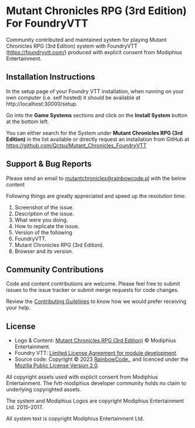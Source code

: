 <!-- ![Banner_01](/uploads/542feb29f231aaa8417d6dd1b1f62507/Banner_01.png) -->

# Mutant Chronicles RPG (3rd Edition) For FoundryVTT

Community contributed and maintained system for playing Mutant Chronicles RPG (3rd Edition) system with FoundryVTT (https://foundryvtt.com/) produced with explicit consent from Modiphius Entertainment.

## Installation Instructions

In the setup page of your Foundry VTT installation, when running on your own computer (i.e. self hosted) it should be available at http://localhost:30000/setup.

Go into the **Game Systems** sections and click on the **Install System** button at the bottom left.

You can either search for the System under **Mutant Chronicles RPG (3rd Edition)** in the list available or directly request an installation from GitHub at https://github.com/Qctsu/Mutant_Chronicles_FoundryVTT

## Support & Bug Reports

Please send an email to [mutantchronicles@rainbowcode.pl](mailto:mutantchronicles@rainbowcode.pl) with the below content

Following things are greatly appreciated and speed up the resolution time:

1. Screenshot of the issue.
2. Description of the issue.
3. What were you doing.
4. How to replicate the issue.
5. Version of the following
6. FoundryVTT.
7. Mutant Chronicles RPG (3rd Edition).
8. Browser and its version.

## Community Contributions

<!-- [![pipeline status](https://gitlab.com/fvtt-modiphius/foundryvtt-conan2d20/badges/master/pipeline.svg)](https://gitlab.com/fvtt-modiphius/foundryvtt-conan2d20/-/commits/master) -->

Code and content contributions are welcome. Please feel free to submit issues to the issue tracker or submit merge requests for code changes.

Review the [Contributing Guilelines](https://github.com/Qctsu/Mutant_Chronicles_FoundryVTT/blob/main/CONTRIBUTING.md) to know how we would prefer receiving your help.

<!--### Code Contributions

@Hooking was generous enough to let us reuse the item selector from his game system [Foundry VTT Pathfinder 2e (PF2e)](https://gitlab.com/hooking/foundry-vtt---pathfinder-2e). That piece of code was contributed by `an unkown contributor` on the PF2e game system. MOST of this project has been very heavily influenced by [Foundry VTT Pathfinder 2E](https://gitlab.com/hooking/foundry-vtt---pathfinder-2e). All credit to their previous work and generosity.
-->
## License

- Logo & Content: [Mutant Chronicles RPG (3rd Edition)](https://www.modiphius.net/collections/all/mutant-chronicles) © Modiphius Entertainment.
- Foundry VTT: [Limited License Agreement for module development](https://foundryvtt.com/article/license/).
- Source code: Copyright © 2023 [RainbowCode.](https:rainbowcode.pl/foundry), and licenced under the [Mozilla Public License Version 2.0](https://github.com/Qctsu/Mutant_Chronicles_FoundryVTT/blob/main/LICENSE).

All copyright assets used with explicit consent from Modiphius Entertainment. The fvtt-modiphius developer community holds no claim to underlying copyrighted assets.

The system and Modiphius Logos are copyright Modiphius Entertainment Ltd. 2015–2017.

All system text is copyright Modiphius Entertainment Ltd.
